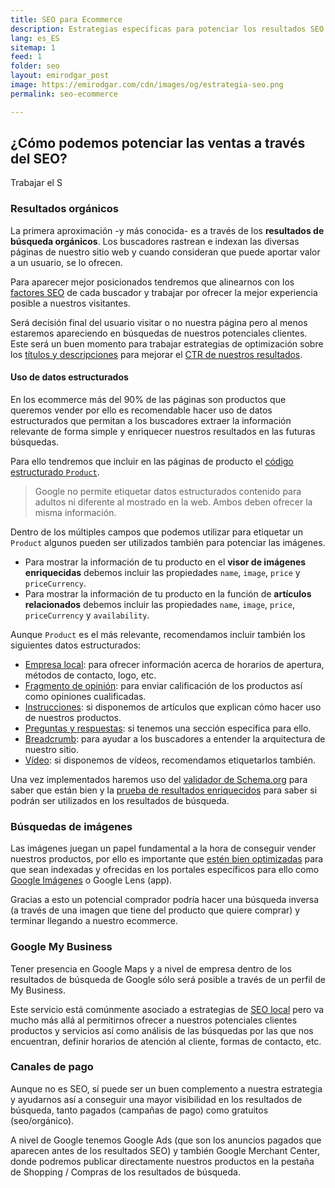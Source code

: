 ```yaml
---
title: SEO para Ecommerce
description: Estrategias específicas para potenciar los resultados SEO de tu plataforma de venta online
lang: es_ES
sitemap: 1
feed: 1
folder: seo
layout: emirodgar_post
image: https://emirodgar.com/cdn/images/og/estrategia-seo.png
permalink: seo-ecommerce

---
```


## ¿Cómo podemos potenciar las ventas a través del SEO?

Trabajar el S

### Resultados orgánicos

La primera aproximación -y más conocida- es a través de los **resultados de búsqueda orgánicos**. Los buscadores rastrean e indexan las diversas páginas de nuestro sitio web y cuando consideran que puede aportar valor a un usuario, se lo ofrecen.

Para aparecer mejor posicionados tendremos que alinearnos con los [factores SEO](https://emirodgar.com/factores-seo) de cada buscador y trabajar por ofrecer la mejor experiencia posible a nuestros visitantes.

Será decisión final del usuario visitar o no nuestra página pero al menos estaremos apareciendo en búsquedas de nuestros potenciales clientes. Este será un buen momento para trabajar estrategias de optimización sobre los [títulos y descripciones](https://emirodgar.com/titulos-descripciones-seo) para mejorar el [CTR de nuestros resultados](https://emirodgar.com/ctr-resultados-google).

#### Uso de datos estructurados 

En los ecommerce más del 90% de las páginas son productos que queremos vender por ello es recomendable hacer uso de datos estructurados que permitan a los buscadores extraer la información relevante de forma simple y enriquecer nuestros resultados en las futuras búsquedas.

Para ello tendremos que incluir en las páginas de producto el [código estructurado `Product`](https://developers.google.com/search/docs/advanced/structured-data/product).

> Google no permite etiquetar datos estructurados contenido para adultos ni diferente al mostrado en la web. Ambos deben ofrecer la misma información.

Dentro de los múltiples campos que podemos utilizar para etiquetar un `Product` algunos pueden ser utilizados también para potenciar las imágenes.

-   Para mostrar la información de tu producto en el **visor de imágenes enriquecidas** debemos incluir las propiedades  `name`,  `image`,  `price`  y  `priceCurrency`.
-   Para mostrar la información de tu producto en la función de **artículos relacionados** debemos incluir las propiedades  `name`,  `image`,  `price`,  `priceCurrency`  y  `availability`.

Aunque `Product` es el más relevante, recomendamos incluir también los siguientes datos estructurados:

- [Empresa local](https://developers.google.com/search/docs/advanced/structured-data/local-business): para ofrecer información acerca de horarios de apertura, métodos de contacto, logo, etc.
- [Fragmento de opinión](https://developers.google.com/search/docs/data-types/review-snippet): para enviar calificación de los productos así como opiniones cualificadas.
- [Instrucciones](https://developers.google.com/search/docs/advanced/structured-data/how-to): si disponemos de artículos que explican cómo hacer uso de nuestros productos.
- [Preguntas y respuestas](https://developers.google.com/search/docs/advanced/structured-data/faqpage): si tenemos una sección específica para ello.
- [Breadcrumb](https://developers.google.com/search/docs/advanced/structured-data/breadcrumb): para ayudar a los buscadores a entender la arquitectura de nuestro sitio.
- [Vídeo](https://developers.google.com/search/docs/data-types/video): si disponemos de vídeos, recomendamos etiquetarlos también. 

Una vez implementados haremos uso del [validador de Schema.org](https://validator.schema.org/) para saber que están bien y la [prueba de resultados enriquecidos](https://search.google.com/test/rich-results) para saber si podrán ser utilizados en los resultados de búsqueda.

### Búsquedas de imágenes

Las imágenes juegan un papel fundamental a la hora de conseguir vender nuestros productos, por ello es importante que [estén bien optimizadas](https://emirodgar.com/optimizacion-imagenes-seo) para que sean indexadas y ofrecidas en los portales específicos para ello como [Google Imágenes](https://www.google.es/imghp?hl=es) o Google Lens (app).

Gracias a esto un potencial comprador podría hacer una búsqueda inversa (a través de una imagen que tiene del producto que quiere comprar) y terminar llegando a nuestro ecommerce.

### Google My Business

Tener presencia en Google Maps y a nivel de empresa dentro de los resultados de búsqueda de Google sólo será posible a través de un perfil de My Business.

Este servicio está comúnmente asociado a estrategias de [SEO local](https://emirodgar.com/posicionamiento-seo-local) pero va mucho más allá al permitirnos ofrecer a nuestros potenciales clientes productos y servicios así como análisis de las búsquedas por las que nos encuentran, definir horarios de atención al cliente, formas de contacto, etc.


### Canales de pago

Aunque no es SEO, sí puede ser un buen complemento a nuestra estrategia y ayudarnos así a conseguir una mayor visibilidad en los resultados de búsqueda, tanto pagados (campañas de pago) como gratuitos (seo/orgánico).

A nivel de Google tenemos Google Ads (que son los anuncios pagados que aparecen antes de los resultados SEO) y también Google Merchant Center, donde podremos publicar directamente nuestros productos en la pestaña de Shopping / Compras de los resultados de búsqueda.
<!--stackedit_data:
eyJoaXN0b3J5IjpbLTE3MTY2NTIwMjUsMTgxNDE4NDM3MCwxOD
cwODI3NzM1LC0xMDM2MjkzMjQ2LC0xMTc4ODI3NjIwLDY0NDI2
OTU5NF19
-->
